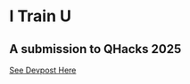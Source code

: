# I Train U

## A submission to QHacks 2025

[See Devpost Here](https://devpost.com/software/corptrain/)


